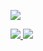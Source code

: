 <p><a href="https://github.com/NeuroAssassin/NeuroAssassin"> <img src="https://github-readme-stats.vercel.app/api?username=NeuroAssassin&show_icons=true&line_height=24&count_private=true&show_icons=true&theme=dark"/></a></p>
<p><a href="https://github.com/NeuroAssassin/Toxic-Cogs"> <img src="https://github-readme-stats.vercel.app/api/pin/?username=NeuroAssassin&repo=Toxic-Cogs&show_owner=true&theme=dark/"></a><a href="https://github.com/Cog-Creators/Red-Dashboard"> <img src="https://github-readme-stats.vercel.app/api/pin/?username=Cog-Creators&repo=Red-Dashboard&show_owner=true&theme=dark"/></a></p>
